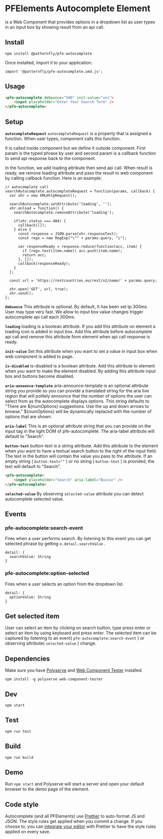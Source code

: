 # PFElements Autocomplete Element

<pfe-autocomplete> is a Web Component that provides options in a dropdown list as user types in an input box by showing result from an api call.

## Install

``` 
npm install @patternfly/pfe-autocomplete
```

Once installed, import it to your application:

``` 
import '@patternfly/pfe-autocomplete.umd.js';
```

## Usage

``` html
<pfe-autocomplete debounce="500" init-value="uni">
    <input placeholder="Enter Your Search Term" />
</pfe-autocomplete>
```

## Setup

**`autocompleteRequest`**
`autocompleteRequest` is a property that is assigned a function. When user types, component calls this function.

It is called inside component but we define it outside component. First param is the typed phrase by user and second param is a callback function to send api response back to the component.

In the function, we add loading attribute then send api call.  When result is ready, we remove loading attribute and  pass the result to web component by calling callback function. Here is an example:

``` 
// autocomplete call
searchAutocomplete.autocompleteRequest = function(params, callback) {
  var xhr = new XMLHttpRequest();

  searchAutocomplete.setAttribute('loading', '');
  xhr.onload = function() {
    searchAutocomplete.removeAttribute('loading');

    if(xhr.status === 404) {
      callback([]);
    } else {
      const response = JSON.parse(xhr.responseText);
      const regx = new RegExp("\^" + params.query, "i");

      var responseReady = response.reduce(function(acc, item) {
        if (regx.test(item.name)) acc.push(item.name);
        return acc;
      }, []);
      callback(responseReady);
    }
  };

  const url = 'https://restcountries.eu/rest/v2/name/' + params.query;

  xhr.open('GET', url, true);
  xhr.send();
};
```

**`debounce`**
This attribute is optional. By default, It has been set tp 300ms. User may type very fast. We allow to input box value changes trigger autocomplete api call each 300ms.

**`loading`**
loading is a boolean attribute. If you add this attribute on element a loading icon is added in input box. Add this attribute before autocomplete api call and remove this attribute form element when api call response is ready.

**`init-value`**
Set this attribute when you want to set a value in input box when web component is added to page.

**`is-disabled`**
is-disabled is a boolean attribute. Add this attribute to element when you want to make the element disabled. By adding this attribute input box and buttons become disabled.

**`aria-announce-template`**
aria-announce-template is an optional attribute string you provide so you can provide a translated string for the aria live region that will politely announce that the number of options the user can select from as the autocomplete displays options. This string defaults to "There are ${numOptions} suggestions. Use the up and down arrows to browse." ${numOptions} will be dynamically replaced with the number of options that are shown.

**`aria-label`**
This is an optional attribute string that you can provide on the input tag in the light DOM of pfe-autocomplete. The aria-label attribute will default to "Search".

**`button-text`**
button-text is a string attribute. Add this attribute to the element when you want to have a textual search button to the right of the input field. The text in the button will contain the value you pass to the attribute. If an empty string ( `button-text=""` ) or no string ( `button-text` ) is provided, the text will default to "Search".

``` html
<pfe-autocomplete>
    <input placeholder="Search" aria-label="Buscar" />
</pfe-autocomplete>
```

**`selected-value`**
By observing `selected-value` attribute you can detect autocomplete selected value.

## Events

### pfe-autocomplete:search-event

Fires when a user performs search. By listening to this event you can get selected phrase by getting `e.detail.searchValue` .

``` 
detail: {
  searchValue: String
}
```

### pfe-autocomplete:option-selected

Fires when a user selects an option from the dropdown list.

``` 
detail: {
  optionValue: String
}
```

## Get selected item

User can select an item by clicking on search button, type press enter or select an item by using keyboard and press enter. The selected item can be captured by listening to an event( `pfe-autocomplete:search-event` ) or observing attribute( `selected-value` ) change.

## Dependencies

Make sure you have [Polyserve][polyserve] and [Web Component Tester][web-component-tester] installed.

    npm install -g polyserve web-component-tester

## Dev

    npm start

## Test

    npm run test

## Build

    npm run build

## Demo

Run `npm start` and Polyserve will start a server and open your default browser to the demo page of the element.

## Code style

Autocomplete (and all PFElements) use [Prettier][prettier] to auto-format JS and JSON.  The style rules get applied when you commit a change.  If you choose to, you can [integrate your editor][prettier-ed] with Prettier to have the style rules applied on every save.

[prettier]: https://github.com/prettier/prettier/
[prettier-ed]: https://github.com/prettier/prettier/#editor-integration
[polyserve]: https://github.com/Polymer/polyserve
[web-component-tester]: https://github.com/Polymer/web-component-tester
